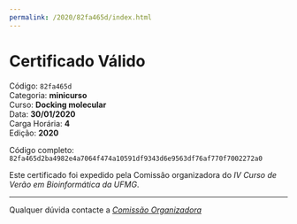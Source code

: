 ```yaml
---
permalink: /2020/82fa465d/index.html
---
```


# Certificado Válido

Código: `82fa465d`<br>
Categoria: **minicurso**<br>
Curso: **Docking molecular**<br>
Data: **30/01/2020**<br>
Carga Horária: **4**<br>
Edição: **2020**<br>


Código completo: `82fa465d2ba4982e4a7064f474a10591df9343d6e9563df76af770f7002272a0`


Este certificado foi expedido pela Comissão organizadora do *IV Curso de Verão em Bioinformática da UFMG*.

----

Qualquer dúvida contacte a [_Comissão Organizadora_](<mailto:cursobioinfoufmg@gmail.com$subject=[Certificados]>)

